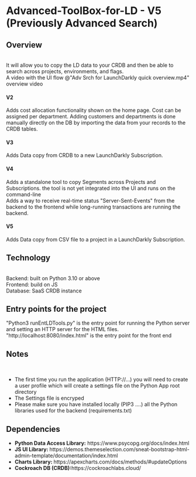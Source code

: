 # Advanced-ToolBox-for-LD - V5 (Previously Advanced Search)

<H2>Overview</H2><br>
It will allow you to copy the LD data to your CRDB and then be able to search across projects, environments, and flags.<br>
A video with the UI flow @"Adv Srch for LaunchDarkly quick overview.mp4" overview video <BR>
<H4>V2</H4>Adds cost allocation functionality shown on the home page. Cost can be assigned per department. Adding customers and departments is done manually directly on the DB by importing the data from your records to the CRDB tables. <BR>
<H4>V3</H4>Adds Data copy from CRDB to a new LaunchDarkly Subscription. <BR>
<H4>V4</H4>Adds a standalone tool to copy Segments across Projects and Subscriptions. the tool is not yet integrated into the UI and runs on the command-line<BR>
Adds a way to receive real-time status "Server-Sent-Events" from the backend to the frontend while long-running transactions are running the backend.<BR>
<H4>V5</H4>Adds Data copy from CSV file to a project in a LaunchDarkly Subscription. <BR>

<h2> Technology</h2><br>
Backend: built on Python 3.10 or above<br>
Frontend: build on JS<br>
Database: SaaS CRDB instance<br>

<H2>Entry points for the project</H2>
"Python3 runEntLDTools.py" is the entry point for running the Python server and setting an HTTP server for the HTML files.<br>
"http://localhost:8080/index.html" is the entry point for the front end<br>

<H2>Notes</H2><br>
<UL>
  <LI>The first time you run the application (HTTP://...) you will need to create a user profile which will create a settings file on the Python App root directory </LI>
  <LI>The Settings file is encryped</LI>
  <LI>Please make sure you have installed locally (PIP3 ....) all the Python libraries used for the backend (requirements.txt)</LI> 
</UL>

<H2>Dependencies</H2>
<UL>
  <LI><B>Python Data Access Library:</B> https://www.psycopg.org/docs/index.html</LI>
  <LI><B>JS UI Library: </B>https://demos.themeselection.com/sneat-bootstrap-html-admin-template/documentation/index.html</LI>
  <LI><B>Charts Library: </B>https://apexcharts.com/docs/methods/#updateOptions</LI>
  <LI><B>Cockroach DB (CRDB):</B>https://cockroachlabs.cloud/</LI>
</UL>
